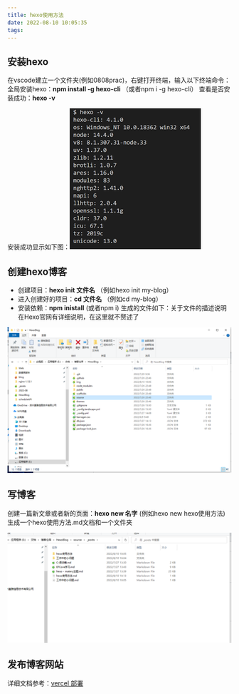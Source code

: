 ```yaml
---
title: hexo使用方法
date: 2022-08-10 10:05:35
tags:
---
```


## 安装hexo

在vscode建立一个文件夹(例如0808prac)，右键打开终端，输入以下终端命令：
全局安装hexo：**npm install -g hexo-cli** （或者npm i -g hexo-cli）
查看是否安装成功：**hexo -v**

安装成功显示如下图：![image-20220810101118691](hexo使用方法/20200808170347577.png)


## 创建hexo博客

- 创建项目：**hexo init 文件名** （例如hexo init my-blog）
- 进入创建好的项目：**cd 文件名** （例如cd my-blog）
- 安装依赖：**npm inistall** (或者npm i)
  生成的文件如下：关于文件的描述说明在Hexo官网有详细说明，在这里就不赘述了

![image-20220810101118691](hexo使用方法/image-20220810101118691.png)

## 写博客

创建一篇新文章或者新的页面：**hexo new 名字** (例如hexo new hexo使用方法)
生成一个hexo使用方法.md文档和一个文件夹

![image-20220810101327738](hexo使用方法/image-20220810101327738.png)

## 发布博客网站

详细文档参考：[vercel 部署](https://blog.17lai.site/posts/5311b619/#vercel-%E9%83%A8%E7%BD%B2)

